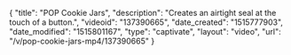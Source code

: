 {
    "title": "POP Cookie Jars",
    "description": "Creates an airtight seal at the touch of a button.",
    "videoid": "137390665",
    "date_created": "1515777903",
    "date_modified": "1515801167",
    "type": "captivate",
    "layout": "video",
    "url": "\/v\/pop-cookie-jars-mp4\/137390665"
}
